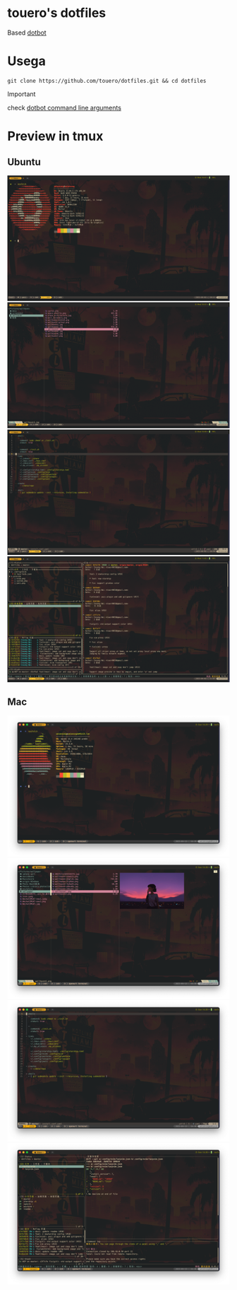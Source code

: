 # touero's dotfiles

Based [dotbot](https://github.com/anishathalye/dotbot)

# Usega

```
git clone https://github.com/touero/dotfiles.git && cd dotfiles
```

> [!IMPORTANT]
> check  [dotbot command line arguments](https://github.com/anishathalye/dotbot/blob/master/README.md#command-line-arguments)


# Preview in tmux

## Ubuntu
![wezterm](./.preview/ubuntu/wezterm.png)
![yazi](./.preview/ubuntu/yazi.png)
![nvim](./.preview/ubuntu/nvim.png)
![lazygit](./.preview/ubuntu/lazygit.png)

## Mac
![wezterm](./.preview/mac/wezterm.png)
![yazi](./.preview/mac/yazi.png)
![nvim](./.preview/mac/nvim.png)
![lazygit](./.preview/mac/lazygit.png)

